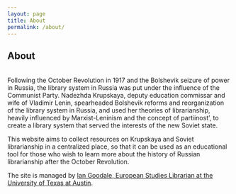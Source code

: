 ```yaml
---
layout: page
title: About
permalink: /about/
---
```



<style>
    body {
  background-image: url('{{site.baseurl}}/assets/images/newspaper.png');
  background-repeat: no-repeat;
  background-size: cover;
}
</style>



## About
<br>
Following the October Revolution in 1917 and the Bolshevik seizure of power in Russia, the library system in Russia was put under the influence of the Communist Party. Nadezhda Krupskaya, deputy education commissar and wife of Vladimir Lenin, spearheaded Bolshevik reforms and reorganization of the library system in Russia, and used her theories of librarianship, heavily influenced by Marxist-Leninism and the concept of partiinost’, to create a library system that served the interests of the new Soviet state.

This website aims to collect resources on Krupskaya and Soviet librarianship in a centralized place, so that it can be used as an educational tool for those who wish to learn more about the history of Russian librarianship after the October Revolution. 

The site is managed by [Ian Goodale, European Studies Librarian at the University of Texas at Austin](https://guides.lib.utexas.edu/prf.php?account_id=95907).


<br/>
<br/>
<br/>
<br/>
<br/>
<br/>
<br/>
